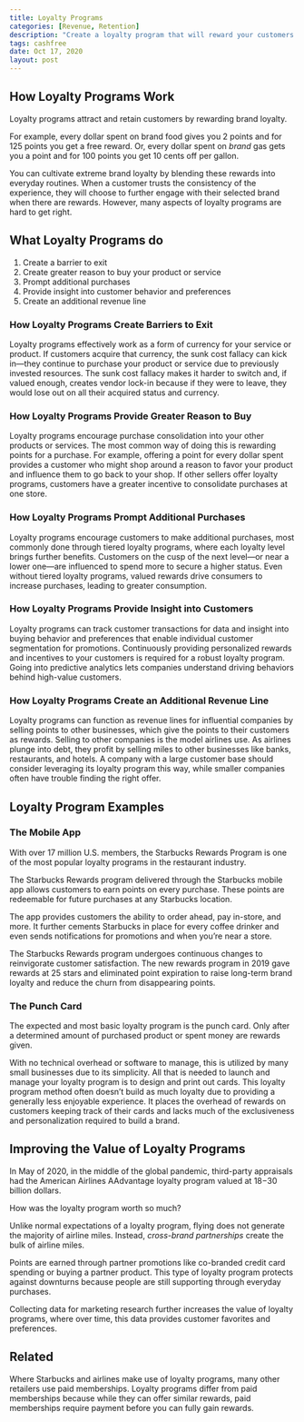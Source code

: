 ```yaml
---
title: Loyalty Programs
categories: [Revenue, Retention]
description: "Create a loyalty program that will reward your customers for buying. Each purchase should bring people closer to a reward."
tags: cashfree
date: Oct 17, 2020
layout: post
---
```


<!-- <figure><img src="/assets/images/weblogo.png" alt=""></figure> -->

## How Loyalty Programs Work
Loyalty programs attract and retain customers by rewarding brand loyalty.

For example, every dollar spent on brand food gives you 2 points and for 125 points you get a free reward. Or, every dollar spent on *brand* gas gets you a point and for 100 points you get 10 cents off per gallon.

You can cultivate extreme brand loyalty by blending these rewards into everyday routines. When a customer trusts the consistency of the experience, they will choose to further engage with their selected brand when there are rewards. However, many aspects of loyalty programs are hard to get right.

## What Loyalty Programs do
1. Create a barrier to exit
2. Create greater reason to buy your product or service
3. Prompt additional purchases
4. Provide insight into customer behavior and preferences
5. Create an additional revenue line


### How Loyalty Programs Create Barriers to Exit
Loyalty programs effectively work as a form of currency for your service or product. If customers acquire that currency, the sunk cost fallacy can kick in—they continue to purchase your product or service due to previously invested resources. The sunk cost fallacy makes it harder to switch and, if valued enough, creates vendor lock-in because if they were to leave, they would lose out on all their acquired status and currency.

### How Loyalty Programs Provide Greater Reason to Buy
Loyalty programs encourage purchase consolidation into your other products or services. The most common way of doing this is rewarding points for a purchase. For example, offering a point for every dollar spent provides a customer who might shop around a reason to favor your product and influence them to go back to your shop. If other sellers offer loyalty programs, customers have a greater incentive to consolidate purchases at one store.

### How Loyalty Programs Prompt Additional Purchases
Loyalty programs encourage customers to make additional purchases, most commonly done through tiered loyalty programs, where each loyalty level brings further benefits. Customers on the cusp of the next level—or near a lower one—are influenced to spend more to secure a higher status. Even without tiered loyalty programs, valued rewards drive consumers to increase purchases, leading to greater consumption.

### How Loyalty Programs Provide Insight into Customers
Loyalty programs can track customer transactions for data and insight into buying behavior and preferences that enable individual customer segmentation for promotions. Continuously providing personalized rewards and incentives to your customers is required for a robust loyalty program. Going into predictive analytics lets companies understand driving behaviors behind high-value customers.

### How Loyalty Programs Create an Additional Revenue Line
Loyalty programs can function as revenue lines for influential companies by selling points to other businesses, which give the points to their customers as rewards. Selling to other companies is the model airlines use. As airlines plunge into debt, they profit by selling miles to other businesses like banks, restaurants, and hotels. A company with a large customer base should consider leveraging its loyalty program this way, while smaller companies often have trouble finding the right offer. 

## Loyalty Program Examples

### The Mobile App
With over 17 million U.S. members, the Starbucks Rewards Program is one of the most popular loyalty programs in the restaurant industry.

The Starbucks Rewards program delivered through the Starbucks mobile app allows customers to earn points on every purchase.  These points are redeemable for future purchases at any Starbucks location.

The app provides customers the ability to order ahead, pay in-store, and more. It further cements Starbucks in place for every coffee drinker and even sends notifications for promotions and when you’re near a store.

The Starbucks Rewards program undergoes continuous changes to reinvigorate customer satisfaction. The new rewards program in 2019 gave rewards at 25 stars and eliminated point expiration to raise long-term brand loyalty and reduce the churn from disappearing points.

### The Punch Card
The expected and most basic loyalty program is the punch card. Only after a determined amount of purchased product or spent money are rewards given.

With no technical overhead or software to manage, this is utilized by many small businesses due to its simplicity. All that is needed to launch and manage your loyalty program is to design and print out cards. This loyalty program method often doesn’t build as much loyalty due to providing a generally less enjoyable experience. It places the overhead of rewards on customers keeping track of their cards and lacks much of the exclusiveness and personalization required to build a brand.

## Improving the Value of Loyalty Programs
In May of 2020, in the middle of the global pandemic, third-party appraisals had the American Airlines AAdvantage loyalty program valued at $18-$30 billion dollars.

How was the loyalty program worth so much?

Unlike normal expectations of a loyalty program, flying does not generate the majority of airline miles. Instead, *cross-brand partnerships* create the bulk of airline miles.

Points are earned through partner promotions like co-branded credit card spending or buying a partner product. This type of loyalty program protects against downturns because people are still supporting through everyday purchases.

Collecting data for marketing research further increases the value of loyalty programs, where over time, this data provides customer favorites and preferences.

## Related
Where Starbucks and airlines make use of loyalty programs, many other retailers use paid memberships. Loyalty programs differ from paid memberships because while they can offer similar rewards, paid memberships require payment before you can fully gain rewards.

<!-- The Costco membership

and Amazon

Paid Memberships -->